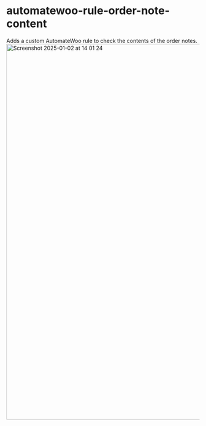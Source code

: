 # automatewoo-rule-order-note-content
Adds a custom AutomateWoo rule to check the contents of the order notes.
<img width="979" alt="Screenshot 2025-01-02 at 14 01 24" src="https://github.com/user-attachments/assets/6b066a52-ade8-43e0-be90-d7e4da4b765f" />
